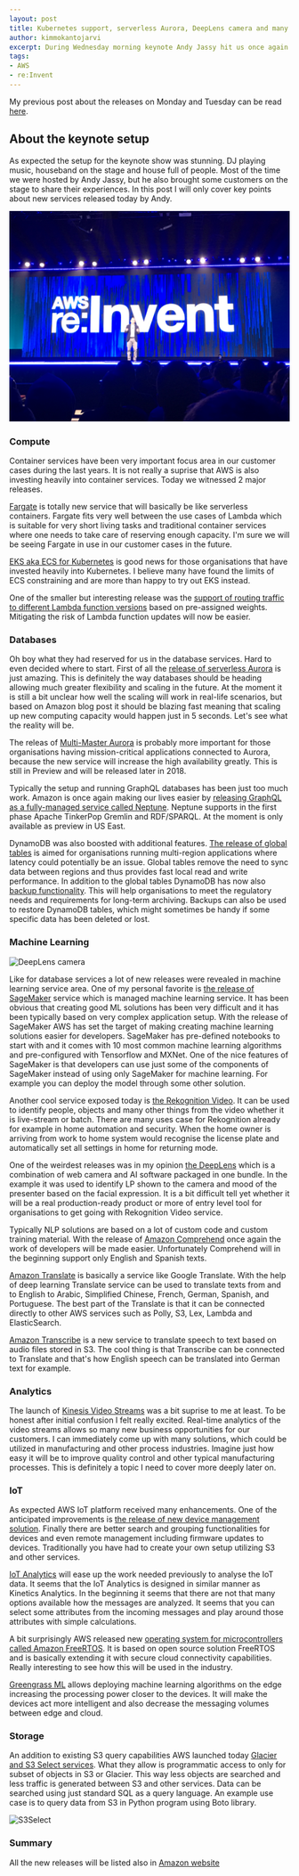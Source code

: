 ```yaml
---
layout: post
title: Kubernetes support, serverless Aurora, DeepLens camera and many more interesting releases in re:Invent 2017 on Wednesday
author: kimmokantojarvi 
excerpt: During Wednesday morning keynote Andy Jassy hit us once again with so many new announcements and service releases. I will try to summarize some of the key points in this post.  
tags:
- AWS
- re:Invent
---
```


My previous post about the releases on Monday and Tuesday can be read [here](/2017/11/28/AWS-reInvent-first-announcements.html). 

## About the keynote setup
As expected the setup for the keynote show was stunning. DJ playing music, houseband on the stage and house full of people. Most of the time we were hosted by Andy Jassy, but he also brought some customers on the stage to share their experiences. In this post I will only cover key points about new services released today by Andy.

![Reinvent](/img/aws/reinvent_2017_3.jpeg)



### Compute
Container services have been very important focus area in our customer cases during the last years. It is not really a suprise that AWS is also investing heavily into container services. Today we witnessed 2 major releases. 

[Fargate](https://aws.amazon.com/blogs/aws/aws-fargate/) is totally new service that will basically be like serverless containers. Fargate fits very well between the use cases of Lambda which is suitable for very short living tasks and traditional container services where one needs to take care of reserving enough capacity. I'm sure we will be seeing Fargate in use in our customer cases in the future. 

[EKS aka ECS for Kubernetes](https://aws.amazon.com/blogs/aws/amazon-elastic-container-service-for-kubernetes/) is good news for those organisations that have invested heavily into Kubernetes. I believe many have found the limits of ECS constraining and are more than happy to try out EKS instead. 

One of the smaller but interesting release was the [support of routing traffic to different Lambda function versions](https://aws.amazon.com/blogs/aws/amazon-elastic-container-service-for-kubernetes/) based on pre-assigned weights. Mitigating the risk of Lambda function updates will now be easier. 

### Databases
Oh boy what they had reserved for us in the database services. Hard to even decided where to start. First of all the [release of serverless Aurora](https://aws.amazon.com/blogs/aws/in-the-works-amazon-aurora-serverless/) is just amazing. This is definitely the way databases should be heading allowing much greater flexibility and scaling in the future. At the moment it is still a bit unclear how well the scaling will work in real-life scenarios, but based on Amazon blog post it should be blazing fast meaning that scaling up new computing capacity would happen just in 5 seconds. Let's see what the reality will be. 

The releas of [Multi-Master Aurora](http://www.businesswire.com/news/home/20171129006077/en/AWS-Announces-New-Capabilities-Amazon-Aurora-Amazon) is probably more important for those organisations having mission-critical applications connected to Aurora, because the new service will increase the high availability greatly. This is still in Preview and will be released later in 2018. 

Typically the setup and running GraphQL databases has been just too much work. Amazon is once again making our lives easier by [releasing GraphQL as a fully-managed service called Neptune](https://aws.amazon.com/about-aws/whats-new/2017/11/amazon-neptune-fast-reliable-graph-database-built-for-the-cloud/). Neptune supports in the first phase Apache TinkerPop Gremlin and RDF/SPARQL. At the moment is only available as preview in US East.  

DynamoDB was also boosted with additional features. [The release of global tables](https://aws.amazon.com/blogs/aws/new-for-amazon-dynamodb-global-tables-and-on-demand-backup/) is aimed for organisations running multi-region applications where latency could potentially be an issue. Global tables remove the need to sync data between regions and thus provides fast local read and write performance. In addition to the global tables DynamoDB has now also [backup functionality](https://aws.amazon.com/blogs/aws/new-for-amazon-dynamodb-global-tables-and-on-demand-backup/). This will help organisations to meet the regulatory needs and requirements for long-term archiving. Backups can also be used to restore DynamoDB tables, which might sometimes be handy if some specific data has been deleted or lost.


### Machine Learning

<img src="https://d1.awsstatic.com/DeepCamAssets/front.47ed64d4ea219977066e2c3721d61869461d5658.jpg" alt="DeepLens camera" style="width: 250px;"/>

Like for database services a lot of new releases were revealed in machine learning service area. One of my personal favorite is [the release of SageMaker](https://aws.amazon.com/blogs/aws/sagemaker/) service which is managed machine learning service. It has been obvious that creating good ML solutions has been very difficult and it has been typically based on very complex application setup. With the release of SageMaker AWS has set the target of making creating machine learning solutions easier for developers. SageMaker has pre-defined notebooks to start with and it comes with 10 most common machine learning algorithms and pre-configured with Tensorflow and MXNet. One of the nice features of SageMaker is that developers can use just some of the components of SageMaker instead of using only SageMaker for machine learning. For example you can deploy the model through some other solution. 

Another cool service exposed today is [the Rekognition Video](https://aws.amazon.com/blogs/aws/launch-welcoming-amazon-rekognition-video-service/). It can be used to identify people, objects and many other things from the video whether it is live-stream or batch. There are many uses case for Rekognition already for example in home automation and security. When the home owner is arriving from work to home system would recognise the license plate and automatically set all settings in home for returning mode. 


One of the weirdest releases was in my opinion [the DeepLens](https://aws.amazon.com/blogs/aws/deeplens/) which is a combination of web camera and AI software packaged in one bundle. In the example it was used to identify LP shown to the camera and mood of the presenter based on the facial expression. It is a bit difficult tell yet whether it will be a real production-ready product or more of entry level tool for organisations to get going with Rekognition Video service. 

Typically NLP solutions are based on a lot of custom code and custom training material. With the release of [Amazon Comprehend](https://aws.amazon.com/blogs/aws/amazon-comprehend-continuously-trained-natural-language-processing/) once again the work of developers will be made easier. Unfortunately Comprehend will in the beginning support only English and Spanish texts. 

[Amazon Translate](https://aws.amazon.com/blogs/aws/introducing-amazon-translate-real-time-text-language-translation/) is basically a service like Google Translate. With the help of deep learning Translate service can be used to translate texts from and to English to Arabic, Simplified Chinese, French, German, Spanish, and Portuguese. The best part of the Translate is that it can be connected directly to other AWS services such as Polly, S3, Lex, Lambda and ElasticSearch.

[Amazon Transcribe](https://aws.amazon.com/blogs/aws/amazon-transcribe-scalable-and-accurate-automatic-speech-recognition/) is a new service to translate speech to text based on audio files stored in S3. The cool thing is that Transcribe can be connected to Translate and that's how English speech can be translated into German text for example. 





### Analytics
The launch of [Kinesis Video Streams](https://aws.amazon.com/blogs/aws/amazon-kinesis-video-streams-serverless-video-ingestion-and-storage-for-vision-enabled-apps/) was a bit suprise to me at least. To be honest after initial confusion I felt really excited. Real-time analytics of the video streams allows so many new business opportunities for our customers. I can immediately come up with many solutions, which could be utilized in manufacturing and other process industries. Imagine just how easy it will be to improve quality control and other typical manufacturing processes. This is definitely a topic I need to cover more deeply later on.

### IoT
As expected AWS IoT platform received many enhancements. One of the anticipated improvements is [the release of new device management solution](https://aws.amazon.com/blogs/aws/aws-iot-device-management/). Finally there are better search and grouping functionalities for devices and even remote management including firmware updates to devices. Traditionally you have had to create your own setup utilizing S3 and other services. 

[IoT Analytics](https://aws.amazon.com/blogs/aws/aws-iot-device-management/) will ease up the work needed previously to analyse the IoT data. It seems that the IoT Analytics is designed in similar manner as Kinetics Analytics. In the beginning it seems that there are not that many options available how the messages are analyzed. It seems that you can select some attributes from the incoming messages and play around those attributes with simple calculations. 

A bit surprisingly AWS released new [operating system for microcontrollers called Amazon FreeRTOS](https://aws.amazon.com/blogs/aws/aws-iot-device-management/). It is based on open source solution FreeRTOS and is basically extending it with secure cloud connectivity capabilities. Really interesting to see how this will be used in the industry.

[Greengrass ML](https://aws.amazon.com/about-aws/whats-new/2017/11/aws-greengrass-adds-feature-for-machine-learning-inference/) allows deploying machine learning algorithms on the edge increasing the processing power closer to the devices. It will make the devices act more intelligent and also decrease the messaging volumes between edge and cloud.  


### Storage
An addition to existing S3 query capabilities AWS launched today [Glacier and S3 Select services](https://aws.amazon.com/blogs/aws/s3-glacier-select/). What they allow is programmatic access to only for subset of objects in S3 or Glacier. This way less objects are searched and less traffic is generated between S3 and other services. Data can be searched using just standard SQL as a query language. An example use case is to query data from S3 in Python program using Boto library.

![S3Select](https://d2908q01vomqb2.cloudfront.net/da4b9237bacccdf19c0760cab7aec4a8359010b0/2017/11/28/s3_select.png)

### Summary
All the new releases will be listed also in [Amazon website](https://aws.amazon.com/new/reinvent/)

